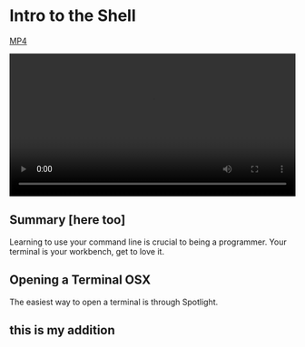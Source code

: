 # Intro to the Shell

[MP4](http://flatiron-videos.s3.amazonaws.com/ironboard/welcome%20to%20the%20shell.mp4)

<video controls width="100%">
  <source src="http://flatiron-videos.s3.amazonaws.com/ironboard/welcome%20to%20the%20shell.mp4" type="video/mp4" >
    Your browser does not support the video tag. We recommend using Chrome
</video>

## Summary [here too]

Learning to use your command line is crucial to being a programmer. Your terminal is your workbench, get to love it.

## Opening a Terminal OSX

The easiest way to open a terminal is through Spotlight.

## this is my addition